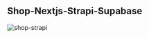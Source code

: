 Shop-Nextjs-Strapi-Supabase
--------------------------------------------------------------------------------------------------------------------------------------------------------------------
![shop-strapi](https://github.com/user-attachments/assets/45b8fc8d-3c24-4f72-ae6e-ed001abd86cf)
